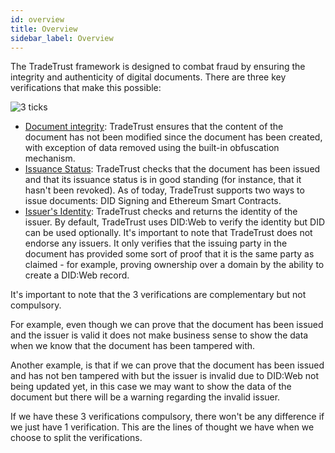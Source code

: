 ```yaml
---
id: overview
title: Overview
sidebar_label: Overview
---
```


The TradeTrust framework is designed to combat fraud by ensuring the integrity and authenticity of digital documents. There are three key verifications that make this possible:

![3 ticks](/docs/verifying-documents/3-ticks.png)

- [Document integrity](/docs/topics/verifying-documents/document-integrity): TradeTrust ensures that the content of the document has not been modified since the document has been created, with exception of data removed using the built-in obfuscation mechanism.
- [Issuance Status](/docs/topics/verifying-documents/issuance-status): TradeTrust checks that the document has been issued and that its issuance status is in good standing (for instance, that it hasn't been revoked). As of today, TradeTrust supports two ways to issue documents: DID Signing and Ethereum Smart Contracts.
- [Issuer's Identity](/docs/topics/verifying-documents/issuer-identity): TradeTrust checks and returns the identity of the issuer. By default, TradeTrust uses DID:Web to verify the identity but DID can be used optionally. It's important to note that TradeTrust does not endorse any issuers. It only verifies that the issuing party in the document has provided some sort of proof that it is the same party as claimed - for example, proving ownership over a domain by the ability to create a DID:Web record.

It's important to note that the 3 verifications are complementary but not compulsory.

For example, even though we can prove that the document has been issued and the issuer is valid it does not make business sense to show the data when we know that the document has been tampered with.

Another example, is that if we can prove that the document has been issued and has not ben tampered with but the issuer is invalid due to DID:Web not being updated yet, in this case we may want to show the data of the document but there will be a warning regarding the invalid issuer.

If we have these 3 verifications compulsory, there won't be any difference if we just have 1 verification. This are the lines of thought we have when we choose to split the verifications.

